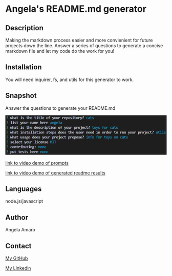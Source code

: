 # Angela's README.md generator

## Description

Making the markdown process easier and more convienient for future projects down the line. Answer a series of questions to generate a concise markdown file and let my code do the work for you!

## Installation

You will need inquirer, fs, and utils for this generator to work.

## Snapshot

Answer the questions to generate your README.md

![prompts screenshots](/prompts.jpg)

[link to video demo of prompts](https://drive.google.com/file/d/1HmvoGa3KVe_elhzdNhfWCMlwzgEqy4jV/view)

[link to video demo of generated readme results](https://drive.google.com/file/d/1M86wb8sy54qoockMsee6L_cx5EE4qFEW/view)

## Languages

node.js/javascript

## Author

Angela Amaro

## Contact

[My GitHub](https://github.com/Angela-Amaro)

[My Linkedin](https://www.linkedin.com/in/angela-amaro-342792204/)
